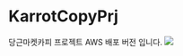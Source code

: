 # KarrotCopyPrj
당근마켓카피 프로젝트 AWS 배포 버전 입니다. 
  <img src="https://img.shields.io/badge/java-007396?style=for-the-badge&logo=java&logoColor=white"> 
